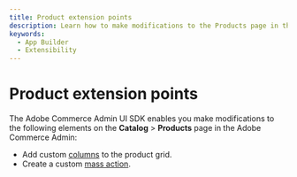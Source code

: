 ```yaml
---
title: Product extension points 
description: Learn how to make modifications to the Products page in the Adobe Commerce Admin.
keywords:
  - App Builder
  - Extensibility
---
```


# Product extension points

The Adobe Commerce Admin UI SDK enables you make modifications to the following elements  on the **Catalog** > **Products** page in the Adobe Commerce Admin:

* Add custom [columns](grid-columns.md) to the product grid.
* Create a custom [mass action](mass-action.md).
